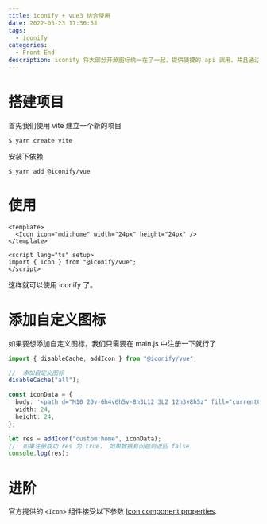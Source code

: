 ```yaml
---
title: iconify + vue3 结合使用
date: 2022-03-23 17:36:33
tags:
  - iconify
categories:
  - Front End
description: iconify 将大部分开源图标统一在了一起，提供便捷的 api 调用。并且通过使用 vite 的插件，还能做到按需打包，这样比以往使用 icomoon 将 svg 生成字体来说，方便太多了，本文介绍如何在 vue3 中使用 iconify
---
```


# 搭建项目

首先我们使用 vite 建立一个新的项目

```shell
$ yarn create vite
```

安装下依赖

```shell
$ yarn add @iconify/vue
```

# 使用

```vue
<template>
  <Icon icon="mdi:home" width="24px" height="24px" />
</template>

<script lang="ts" setup>
import { Icon } from "@iconify/vue";
</script>
```

这样就可以使用 iconify 了。

# 添加自定义图标

如果要想添加自定义图标，我们只需要在 main.js 中注册一下就行了

```ts
import { disableCache, addIcon } from "@iconify/vue";

//  添加自定义图标
disableCache("all");

const iconData = {
  body: '<path d="M10 20v-6h4v6h5v-8h3L12 3L2 12h3v8h5z" fill="currentColor"/>',
  width: 24,
  height: 24,
};

let res = addIcon("custom:home", iconData);
//  如果注册成功 res 为 true， 如果数据有问题则返回 false
console.log(res);
```

# 进阶

官方提供的 `<Icon>` 组件接受以下参数 [Icon component properties](https://github.com/iconify/iconify/tree/master/packages/vue#icon-component-properties).
